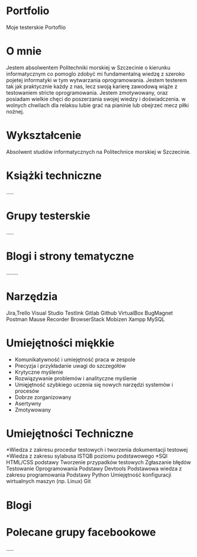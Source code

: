 # Portfolio
Moje testerskie Portoflio
# O mnie
Jestem absolwentem Politechniki morskiej w Szczecinie o kierunku informatycznym co pomoglo zdobyć mi fundamentalną wiedzę z szeroko pojetej informatyki w tym wytwarzania oprogramowania. Jestem testerem tak jak praktycznie każdy z nas, lecz swoją karierę zawodową wiąże z testowaniem stricte oprogramowania. Jestem zmotywowany, oraz posiadam wielkie chęci do poszerzania swojej wiedzy i doświadczenia. w wolnych chwilach dla relaksu lubie grać na pianinie lub obejrzeć mecz piłki nożnej.
# Wykształcenie
Absolwent studiów informatycznych na Politechnice morskiej w Szczecinie.
# Książki techniczne
.....
# Grupy testerskie
.....
# Blogi i strony tematyczne
........
# Narzędzia
Jira,Trello
Visual Studio
Testlink
Gitlab
Github
VirtualBox
BugMagnet
Postman
Mause Recorder
BrowserStack
Mobizen
Xampp
MySQL

# Umiejętności miękkie
* Komunikatywność i umiejętność praca w zespole
* Precyzja i przykładanie uwagi do szczegółów
* Krytyczne myślenie
* Rozwiązywanie problemów i analityczne myślenie
* Umięjętność szybkiego uczenia się nowych narzędzi systemów i procesów
* Dobrze zorganizowany
* Asertywny
* Zmotywowany
# Umiejętności Techniczne
*Wiedza z zakresu procedur testowych i tworzenia dokumentacji testowej
*Wiedza z zakresu sylabusa ISTQB poziomu podstawowego
*SQl
HTML/CSS podstawy
Tworzenie przypadków testowych
Zgłaszanie błędów
Testowanie Oprogramowania
Podstawy Devtools
Podstawowa wiedza z zakresu programowania
Podstawy Python
Umiejętność konfiguracji wirtualnych maszyn (np. Linux)
Git

# Blogi

# Polecane grupy facebookowe
.....

